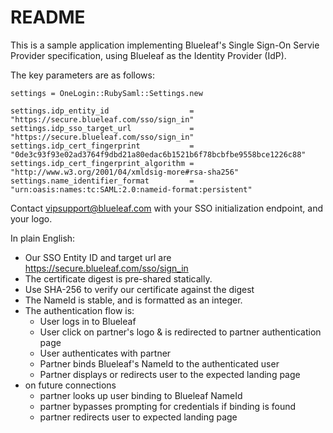 # README

This is a sample application implementing Blueleaf's Single Sign-On Servie Provider specification, using Blueleaf as the Identity Provider (IdP).

The key parameters are as follows:

    settings = OneLogin::RubySaml::Settings.new

    settings.idp_entity_id                  = "https://secure.blueleaf.com/sso/sign_in"
    settings.idp_sso_target_url             = "https://secure.blueleaf.com/sso/sign_in"
    settings.idp_cert_fingerprint           = "0de3c93f93e02ad3764f9dbd21a80edac6b1521b6f78bcbfbe9558bce1226c88"
    settings.idp_cert_fingerprint_algorithm = "http://www.w3.org/2001/04/xmldsig-more#rsa-sha256"
    settings.name_identifier_format         = "urn:oasis:names:tc:SAML:2.0:nameid-format:persistent"

Contact vipsupport@blueleaf.com with your SSO initialization endpoint, and your logo.

In plain English:

* Our SSO Entity ID and target url are https://secure.blueleaf.com/sso/sign_in
* The certificate digest is pre-shared statically.
* Use SHA-256 to verify our certificate against the digest
* The NameId is stable, and is formatted as an integer.
* The authentication flow is:
  * User logs in to Blueleaf
  * User click on partner's logo & is redirected to partner authentication page
  * User authenticates with partner
  * Partner binds Blueleaf's NameId to the authenticated user
  * Partner displays or redirects user to the expected landing page
* on future connections
  * partner looks up user binding to Blueleaf NameId
  * partner bypasses prompting for credentials if binding is found
  * partner redirects user to expected landing page
